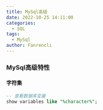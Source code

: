 ```yaml
---
title: MySql高级
date: 2022-10-25 14:11:00
categories:
  - SQL
tags:
  - MySql
author: Fanrencli
---
```


### MySql高级特性

#### 字符集

```sql
-- 查看数据库变量
show variables like "%character%";
```
